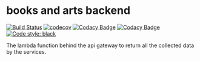 # books and arts backend

[![Build Status](https://travis-ci.org/dev-11/books-and-arts-backend.svg?branch=master)](https://travis-ci.org/dev-11/books-and-arts-backend)
[![codecov](https://codecov.io/gh/dev-11/books-and-arts-backend/branch/master/graph/badge.svg)](https://codecov.io/gh/dev-11/books-and-arts-backend)
[![Codacy Badge](https://api.codacy.com/project/badge/Grade/1e3215c7bf0a44288396aab56b466b2d)](https://www.codacy.com/manual/dev-11/books_and_arts_backend?utm_source=github.com&amp;utm_medium=referral&amp;utm_content=dev-11/books_and_arts_backend&amp;utm_campaign=Badge_Grade)
[![Codacy Badge](https://app.codacy.com/project/badge/Coverage/1e3215c7bf0a44288396aab56b466b2d)](https://www.codacy.com/manual/dev-11/books_and_arts_backend?utm_source=github.com&utm_medium=referral&utm_content=dev-11/books_and_arts_backend&utm_campaign=Badge_Coverage)
[![Code style: black](https://img.shields.io/badge/code%20style-black-000000.svg)](https://github.com/psf/black)


The lambda function behind the api gateway to return all the collected data by the services.

